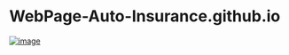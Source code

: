 # WebPage-Auto-Insurance.github.io

[![image](https://github.com/user-attachments/assets/bebb2129-4149-4f3d-8c0e-1982f6a69ad0)](https://bloodps.github.io/WebPage-Auto-Insurance/)
